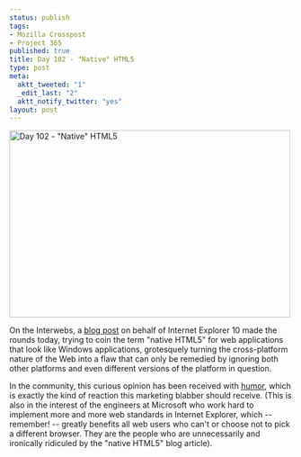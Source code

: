 ```yaml
--- 
status: publish
tags: 
- Mozilla Crosspost
- Project 365
published: true
title: Day 102 - "Native" HTML5
type: post
meta: 
  aktt_tweeted: "1"
  _edit_last: "2"
  aktt_notify_twitter: "yes"
layout: post
---
```

<a href="http://www.flickr.com/photos/freeed/5615413754/" title="Day 102 - &quot;Native&quot; HTML5 by Fred​, on Flickr"><img src="http://farm6.static.flickr.com/5186/5615413754_a29ff85abf.jpg" width="500" height="333" alt="Day 102 - &quot;Native&quot; HTML5"/></a>

On the Interwebs, a <a href="http://blogs.msdn.com/b/ie/archive/2011/04/12/native-html5-first-ie10-platform-preview-available-for-download.aspx">blog post</a> on behalf of Internet Explorer 10 made the rounds today, trying to coin the term "native HTML5" for web applications that look like Windows applications, grotesquely turning the cross-platform nature of the Web into a flaw that can only be remedied by ignoring both other platforms and even different versions of the platform in question.

In the community, this curious opinion has been received with <a href="http://twitter.com/#!/BrendanEich/statuses/57946880461647872">humor</a>, which is exactly the kind of reaction this marketing blabber should receive. (This is also in the interest of the engineers at Microsoft who work hard to implement more and more web standards in Internet Explorer, which -- remember! -- greatly benefits all web users who can't or choose not to pick a different browser. They are the people who are unnecessarily and ironically ridiculed by the "native HTML5" blog article). 
